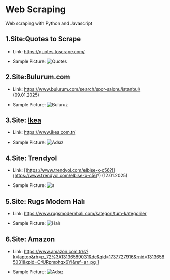 # Web Scraping
Web scraping with Python and Javascript

## 1.Site:Quotes to Scrape

* Link:
https://quotes.toscrape.com/

* Sample Picture:
![Quotes](https://github.com/user-attachments/assets/d6ca5f99-437e-4746-bafc-0b98a95eeff3)

## 2.Site:Bulurum.com

* Link: 
https://www.bulurum.com/search/spor-salonu/istanbul/  (09.01.2025)

* Sample Picture:
![Buluruz](https://github.com/user-attachments/assets/89f9d0e1-204e-4688-a914-34279d61cecd)

## 3.Site: [Ikea](https://www.ikea.com.tr/)

* Link: 
https://www.ikea.com.tr/

* Sample Picture:
![Adsız](https://github.com/user-attachments/assets/d513524b-abb4-4e4f-b769-a636bd25db3c)

## 4.Site: Trendyol

* Link: 
[(https://www.trendyol.com/elbise-x-c56?)](https://www.trendyol.com/elbise-x-c56?) (12.01.2025)


* Sample Picture:
![a](https://github.com/user-attachments/assets/2aa7bd3f-c049-483c-a1dc-5ef4c7640625)

## 5.Site: Rugs Modern Halı

* Link: 
https://www.rugsmodernhali.com/kategori/tum-kategoriler


* Sample Picture:
![Halı](https://github.com/user-attachments/assets/a50f6bac-0a70-43a3-9e39-5433f98a657b)

## 6.Site: Amazon

* Link: 
https://www.amazon.com.tr/s?k=laptop&rh=p_72%3A13136589031&dc&qid=1737727916&rnid=13136585031&xpid=CrURpmphqx6Yl&ref=sr_pg_1


* Sample Picture:
![Adsız](https://github.com/user-attachments/assets/871f89eb-0cbc-46ee-8371-1d7e8eea94c8)







